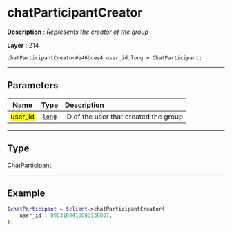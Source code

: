 # chatParticipantCreator

**Description** : *Represents the creator of the group*

**Layer** : 214

```tl
chatParticipantCreator#e46bcee4 user_id:long = ChatParticipant;
```

---

## Parameters

| Name | Type | Description |
| :---: | :---: | :--- |
| <mark>user_id</mark> | [`long`](type/long) | ID of the user that created the group |

---

## Type

[ChatParticipant](type/ChatParticipant)

---

## Example

```php
$chatParticipant = $client->chatParticipantCreator(
	user_id : 8903189410883138807,
);
```